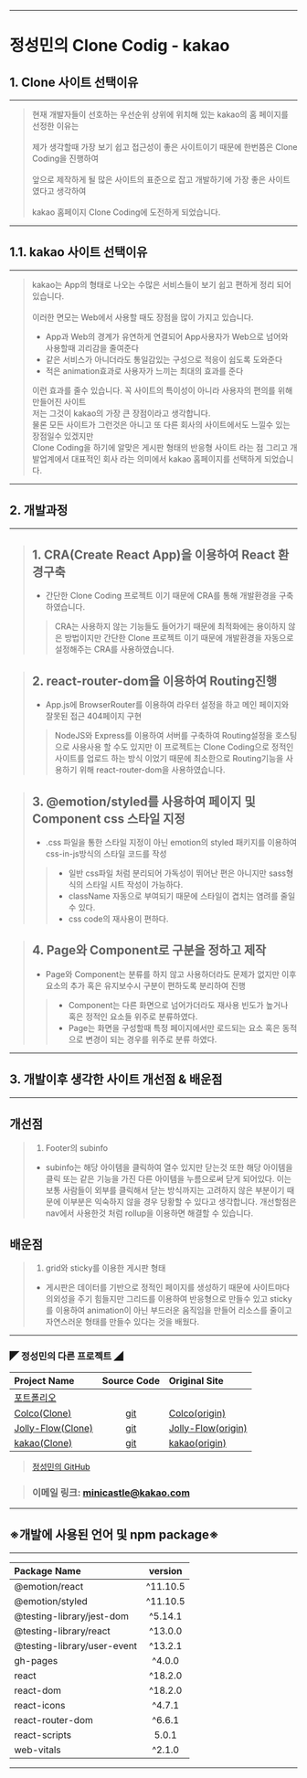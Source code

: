 - - -
# 정성민의 Clone Codig - kakao
## 1. Clone 사이트 선택이유
---
> 현재 개발자들이 선호하는 우선순위 상위에 위치해 있는 kakao의 홈 페이지를 선정한 이유는 <br><br>
> 제가 생각할때 가장 보기 쉽고 접근성이 좋은 사이트이기 때문에 한번쯤은 Clone Coding을 진행하여 <br><br>
> 앞으로 제작하게 될 많은 사이트의 표준으로 잡고 개발하기에 가장 좋은 사이트 였다고 생각하여 <br><br>
> kakao 홈페이지 Clone Coding에 도전하게 되었습니다.
---
## 1.1. kakao 사이트 선택이유
---
> kakao는 App의 형태로 나오는 수많은 서비스들이 보기 쉽고 편하게 정리 되어있습니다.<br><br>
> 이러한 면모는 Web에서 사용할 때도 장점을 많이 가지고 있습니다.
> - App과 Web의 경계가 유연하게 연결되어 App사용자가 Web으로 넘어와 사용할때 괴리감을 줄여준다
> - 같은 서비스가 아니더라도 통일감있는 구성으로 적응이 쉽도록 도와준다
> - 적은 animation효과로 사용자가 느끼는 최대의 효과를 준다
>
> 이런 효과를 줄수 있습니다. 꼭 사이트의 특이성이 아니라 사용자의 편의를 위해 만들어진 사이트<br>
> 저는 그것이 kakao의 가장 큰 장점이라고 생각합니다.<br>
> 물론 모든 사이트가 그런것은 아니고 또 다른 회사의 사이트에서도 느낄수 있는 장점일수 있겠지만 <br>
> Clone Coding을 하기에 알맞은 게시판 형태의 반응형 사이트 라는 점 그리고 개발업계에서 대표적인 회사 라는 의미에서 kakao 홈페이지를 선택하게 되었습니다.

---
## 2. 개발과정
---
>## 1. CRA(Create React App)을 이용하여 React 환경구축
> -  간단한 Clone Coding 프로젝트 이기 때문에 CRA를 통해 개발환경을 구축하였습니다.
>> CRA는 사용하지 않는 기능들도 들어가기 때문에 최적화에는 용이하지 않은 방법이지만 간단한 Clone 프로젝트 이기 때문에 개발환경을 자동으로 설정해주는 CRA를 사용하였습니다.

>## 2. react-router-dom을 이용하여 Routing진행
> - App.js에 BrowserRouter를 이용하여 라우터 설정을 하고 메인 페이지와 잘못된 접근 404페이지 구현
>>NodeJS와 Express를 이용하여 서버를 구축하여 Routing설정을 호스팅으로 사용사용 할 수도 있지만 이 프로젝트는 Clone Coding으로 정적인 사이트를 업로드 하는 방식 이었기 때문에 최소한으로 Routing기능을 사용하기 위해 react-router-dom을 사용하였습니다.

>## 3. @emotion/styled를 사용하여 페이지 및 Component css 스타일 지정
> - .css 파일을 통한 스타일 지정이 아닌 emotion의 styled 패키지를 이용하여 css-in-js방식의 스타일 코드를 작성
>> - 일반 css파일 처럼 분리되어 가독성이 뛰어난 편은 아니지만 sass형식의 스타일 시트 작성이 가능하다.
>> - className 자동으로 부여되기 때문에 스타일이 겹치는 염려를 줄일수 있다.
>> - css code의 재사용이 편하다.

>## 4. Page와 Component로 구분을 정하고 제작
> - Page와 Component는 분류를 하지 않고 사용하더라도 문제가 없지만 이후 요소의 추가 혹은 유지보수시 구분이 편하도록 분리하여 진행
>> - Component는 다른 화면으로 넘어가더라도 재사용 빈도가 높거나 혹은 정적인 요소들 위주로 분류하였다.
>> - Page는 화면을 구성할때 특정 페이지에서만 로드되는 요소 혹은 동적으로 변경이 되는 경우를 위주로 분류 하였다.

---
## 3. 개발이후 생각한 사이트 개선점 & 배운점
---
## 개선점
> 1. Footer의 subinfo
> - subinfo는 해당 아이템을 클릭하여 열수 있지만 닫는것 또한 해당 아이템을 클릭 또는 같은 기능을 가진 다른 아이템을 누름으로써 닫게 되어있다. 이는 보통 사람들이 외부를 클릭해서 닫는 방식까지는 고려하지 않은 부분이기 때문에 이부분은 익숙하지 않을 경우 당황할 수 있다고 생각합니다. 개선할점은 nav에서 사용한것 처럼 rollup을 이용하면 해결할 수 있습니다.
## 배운점
> 1. grid와 sticky를 이용한 게시판 형태
> - 게시판은 데이터를 기반으로 정적인 페이지를 생성하기 때문에 사이트마다 의외성을 주기 힘들지만 그리드를 이용하여 반응형으로 만들수 있고 sticky를 이용하여 animation이 아닌 부드러운 움직임을 만들어 리소스를 줄이고 자연스러운 형태를 만들수 있다는 것을 배웠다.

---
### ◤ 정성민의 다른 프로젝트 ◢
| Project Name              | Source Code           | Original Site             |
| :--                       | :--:                  | :--                       |
|[포트폴리오](https://minicastle.github.io/portpolio/)|||
|[Colco(Clone)](https://minicastle.github.io/Clone-Colco/)|[git](https://github.com/minicastle/Clone-Colco)|[Colco(origin)](https://colco.app/)|
|[Jolly-Flow(Clone)](https://minicastle.github.io/Clone-JollyFlow/)|[git](https://github.com/minicastle/Clone-JollyFlow)|[Jolly-Flow(origin)](https://jollyflow.webflow.io/)|
|[kakao(Clone)](https://minicastle.github.io/Clone-Kakao/)|[git](https://github.com/minicastle/Clone-kakao)|[kakao(origin)](https://www.kakaocorp.com/page/)|

> [정성민의 GitHub](https://github.com/minicastle)

> ### 이메일 링크: <minicastle@kakao.com>
---
## ※개발에 사용된 언어 및 npm package※
---
|Package Name                 	| version  	    |
| :--                         	| :--:     		|
|@emotion/react 		        |^11.10.5		|
|@emotion/styled 		        |^11.10.5		|
|@testing-library/jest-dom 	    |^5.14.1		|
|@testing-library/react 	    |^13.0.0		|
|@testing-library/user-event    |^13.2.1		|
|gh-pages 		                |^4.0.0		    |
|react 			                |^18.2.0		|
|react-dom 		                |^18.2.0		|
|react-icons 		            |^4.7.1		    |
|react-router-dom 		        |^6.6.1		    |
|react-scripts 		            |5.0.1		    |
|web-vitals 		            |^2.1.0		    |
---